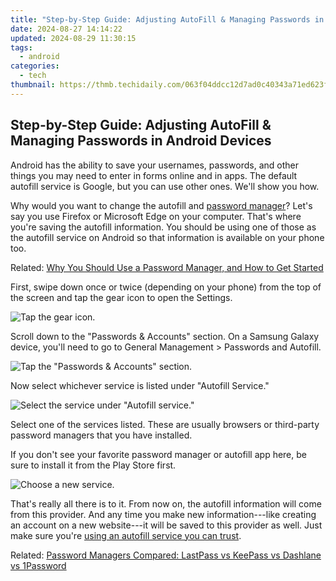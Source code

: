 ```yaml
---
title: "Step-by-Step Guide: Adjusting AutoFill & Managing Passwords in Android Devices"
date: 2024-08-27 14:14:22
updated: 2024-08-29 11:30:15
tags:
  - android
categories:
  - tech
thumbnail: https://thmb.techidaily.com/063f04ddcc12d7ad0c40343a71ed623fbddb1ebfb8c3b581a5d414d7d362a54b.jpg
---
```


## Step-by-Step Guide: Adjusting AutoFill & Managing Passwords in Android Devices

Android has the ability to save your usernames, passwords, and other things you may need to enter in forms online and in apps. The default autofill service is Google, but you can use other ones. We'll show you how.

 Why would you want to change the autofill and [password manager](https://easy-unlock-android.techidaily.com/unlock-your-realme-gt-5-pro-phone-with-ease-the-3-best-lock-screen-removal-tools-by-drfone-android/)? Let's say you use Firefox or Microsoft Edge on your computer. That's where you're saving the autofill information. You should be using one of those as the autofill service on Android so that information is available on your phone too.

Related: [Why You Should Use a Password Manager, and How to Get Started](https://easy-unlock-android.techidaily.com/unlock-your-realme-gt-5-pro-phone-with-ease-the-3-best-lock-screen-removal-tools-by-drfone-android/) 

 First, swipe down once or twice (depending on your phone) from the top of the screen and tap the gear icon to open the Settings.

![Tap the gear icon.](https://static1.howtogeekimages.com/wordpress/wp-content/uploads/2021/06/2021-06-10_16-45-27.png?trim=1,1&amp;bg-color=000&amp;pad=1,1) 

 Scroll down to the "Passwords & Accounts" section. On a Samsung Galaxy device, you'll need to go to General Management > Passwords and Autofill.

![Tap the "Passwords & Accounts" section.](https://static1.howtogeekimages.com/wordpress/wp-content/uploads/2022/02/2022-02-24_16-50-54.jpg) 

 Now select whichever service is listed under "Autofill Service."

![Select the service under "Autofill service."](https://static1.howtogeekimages.com/wordpress/wp-content/uploads/2022/02/2022-02-24_16-51-35.jpg) 

 Select one of the services listed. These are usually browsers or third-party password managers that you have installed.

 If you don't see your favorite password manager or autofill app here, be sure to install it from the Play Store first.

![Choose a new service.](https://static1.howtogeekimages.com/wordpress/wp-content/uploads/2022/02/2022-02-24_16-52-14.jpg) 

 That's really all there is to it. From now on, the autofill information will come from this provider. And any time you make new information---like creating an account on a new website---it will be saved to this provider as well. Just make sure you're [using an autofill service you can trust](https://twitter-videos.techidaily.com/new-2024-approved-tweeted-to-fame-identifying-2023s-most-shared-content/).

Related: [Password Managers Compared: LastPass vs KeePass vs Dashlane vs 1Password](https://twitter-videos.techidaily.com/new-2024-approved-tweeted-to-fame-identifying-2023s-most-shared-content/)

<ins class="adsbygoogle"
     style="display:block"
     data-ad-format="autorelaxed"
     data-ad-client="ca-pub-7571918770474297"
     data-ad-slot="1223367746"></ins>



<ins class="adsbygoogle"
     style="display:block"
     data-ad-client="ca-pub-7571918770474297"
     data-ad-slot="8358498916"
     data-ad-format="auto"
     data-full-width-responsive="true"></ins>

